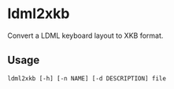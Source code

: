 # ldml2xkb

Convert a LDML keyboard layout to XKB format.

## Usage

    ldml2xkb [-h] [-n NAME] [-d DESCRIPTION] file
